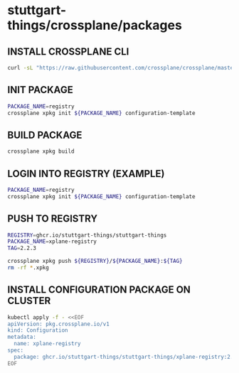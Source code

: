 # stuttgart-things/crossplane/packages

## INSTALL CROSSPLANE CLI

```bash
curl -sL "https://raw.githubusercontent.com/crossplane/crossplane/master/install.sh" |sh
```

## INIT PACKAGE

```bash
PACKAGE_NAME=registry
crossplane xpkg init ${PACKAGE_NAME} configuration-template
```

## BUILD PACKAGE

```bash
crossplane xpkg build
```

## LOGIN INTO REGISTRY (EXAMPLE)

```bash
PACKAGE_NAME=registry
crossplane xpkg init ${PACKAGE_NAME} configuration-template
```

## PUSH TO REGISTRY

```bash
REGISTRY=ghcr.io/stuttgart-things/stuttgart-things
PACKAGE_NAME=xplane-registry
TAG=2.2.3

crossplane xpkg push ${REGISTRY}/${PACKAGE_NAME}:${TAG}
rm -rf *.xpkg
```

## INSTALL CONFIGURATION PACKAGE ON CLUSTER

```bash
kubectl apply -f - <<EOF
apiVersion: pkg.crossplane.io/v1
kind: Configuration
metadata:
  name: xplane-registry
spec:
  package: ghcr.io/stuttgart-things/stuttgart-things/xplane-registry:2.2.3
EOF
```